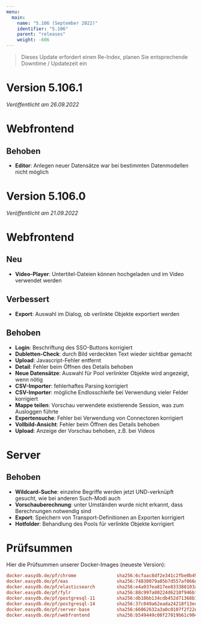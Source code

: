 ```yaml
---
menu:
  main:
    name: "5.106 (September 2022)"
    identifier: "5.106"
    parent: "releases"
    weight: -606
---
```


> Dieses Update erfordert einen Re-Index, planen Sie entsprechende Downtime / Updatezeit ein

# Version 5.106.1

*Veröffentlicht am 26.09.2022*

# Webfrontend

## Behoben

* **Editor**: Anlegen neuer Datensätze war bei bestimmten Datenmodellen nicht möglich

# Version 5.106.0

*Veröffentlicht am 21.09.2022*

# Webfrontend

## Neu

* **Video-Player**: Untertitel-Dateien können hochgeladen und im Video verwendet werden

## Verbessert

* **Export**: Auswahl im Dialog, ob verlinkte Objekte exportiert werden

## Behoben

* **Login**: Beschriftung des SSO-Buttons korrigiert
* **Dubletten-Check**: durch Bild verdeckten Text wieder sichtbar gemacht
* **Upload**: Javascript-Fehler entfernt
* **Detail**: Fehler beim Öffnen des Details behoben
* **Neue Datensätze**: Auswahl für Pool verlinkter Objekte wird angezeigt, wenn nötig
* **CSV-Importer**: fehlerhaftes Parsing korrigiert
* **CSV-Importer**: mögliche Endlosschleife bei Verwendung vieler Felder korrigiert
* **Mappe teilen**: Vorschau verwendete existierende Session, was zum Ausloggen führte
* **Expertensuche**: Fehler bei Verwendung von Connectoren korrigiert
* **Vollbild-Ansicht**: Fehler beim Öffnen des Details behoben
* **Upload**: Anzeige der Vorschau behoben, z.B. bei Videos

# Server

## Behoben

* **Wildcard-Suche**: einzelne Begriffe werden jetzt UND-verknüpft gesucht, wie bei anderen Such-Modi auch
* **Vorschauberechnung**: unter Umständen wurde nicht erkannt, dass Berechnungen notwendig sind
* **Export**: Speichern von Transport-Definitionen an Exporten korrigiert
* **Hotfolder**: Behandlung des Pools für verlinkte Objekte korrigiert

# Prüfsummen

Hier die Prüfsummen unserer Docker-Images (neueste Version):

```ini
docker.easydb.de/pf/chrome               sha256:6cfaac8df2e341c2fbe0b49d5cd6020c15fa39ee93f36348141f07c20b342bd0
docker.easydb.de/pf/eas                  sha256:74830079a85b7d557af066dcc4b11d5b9fa3262f6361361b5f7c3d9988e4eaad
docker.easydb.de/pf/elasticsearch        sha256:e4a937ea817ee833388103a7fb14650fd2973e4e989e43979610629cd35187c7
docker.easydb.de/pf/fylr                 sha256:88c997a80224d6210f946bf78272237e066c4426221527aec7c249578c767ff3
docker.easydb.de/pf/postgresql-11        sha256:db10bb134cdb452d71368b7a21b8aba6329a81e3ad85b8493f552075d475e2be
docker.easydb.de/pf/postgresql-14        sha256:37c049a62eada24218f13ec760d4b48f686b793d89622464d18bfc48693b2185
docker.easydb.de/pf/server-base          sha256:66062632a3a0c0107f2f22e579990569c458360ef52ddfb3ad6cd3f09f4db032
docker.easydb.de/pf/webfrontend          sha256:b549449c08f27019b61c904e98a0dadfe0f1f9ab496b907a0173bf2d26d04081```
